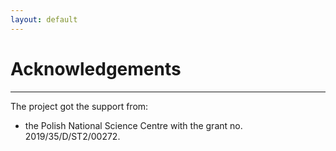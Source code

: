 ```yaml
---
layout: default 
---
```


# Acknowledgements 

---

The project got the support from:
* the Polish National Science Centre with the grant no. 2019/35/D/ST2/00272.